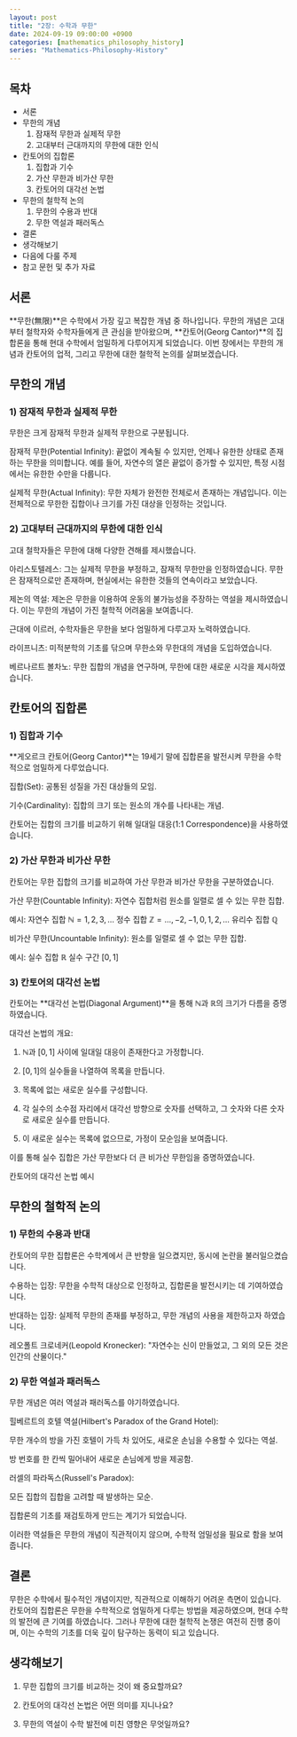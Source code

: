 ```yaml
---
layout: post
title: "2장: 수학과 무한"
date: 2024-09-19 09:00:00 +0900
categories: [mathematics_philosophy_history]
series: "Mathematics-Philosophy-History"
---
```


## 목차
- 서론
- 무한의 개념
  1) 잠재적 무한과 실제적 무한
  2) 고대부터 근대까지의 무한에 대한 인식
- 칸토어의 집합론
  1) 집합과 기수
  2) 가산 무한과 비가산 무한
  3) 칸토어의 대각선 논법
- 무한의 철학적 논의
  1) 무한의 수용과 반대
  2) 무한 역설과 패러독스
- 결론
- 생각해보기
- 다음에 다룰 주제
- 참고 문헌 및 추가 자료

## 서론
**무한(無限)**은 수학에서 가장 깊고 복잡한 개념 중 하나입니다. 무한의 개념은 고대부터 철학자와 수학자들에게 큰 관심을 받아왔으며, **칸토어(Georg Cantor)**의 집합론을 통해 현대 수학에서 엄밀하게 다루어지게 되었습니다. 이번 장에서는 무한의 개념과 칸토어의 업적, 그리고 무한에 대한 철학적 논의를 살펴보겠습니다.

## 무한의 개념
### 1) 잠재적 무한과 실제적 무한
무한은 크게 잠재적 무한과 실제적 무한으로 구분됩니다.

잠재적 무한(Potential Infinity): 끝없이 계속될 수 있지만, 언제나 유한한 상태로 존재하는 무한을 의미합니다. 예를 들어, 자연수의 열은 끝없이 증가할 수 있지만, 특정 시점에서는 유한한 수만을 다룹니다.

실제적 무한(Actual Infinity): 무한 자체가 완전한 전체로서 존재하는 개념입니다. 이는 전체적으로 무한한 집합이나 크기를 가진 대상을 인정하는 것입니다.

### 2) 고대부터 근대까지의 무한에 대한 인식
고대 철학자들은 무한에 대해 다양한 견해를 제시했습니다.

아리스토텔레스: 그는 실제적 무한을 부정하고, 잠재적 무한만을 인정하였습니다. 무한은 잠재적으로만 존재하며, 현실에서는 유한한 것들의 연속이라고 보았습니다.

제논의 역설: 제논은 무한을 이용하여 운동의 불가능성을 주장하는 역설을 제시하였습니다. 이는 무한의 개념이 가진 철학적 어려움을 보여줍니다.

근대에 이르러, 수학자들은 무한을 보다 엄밀하게 다루고자 노력하였습니다.

라이프니츠: 미적분학의 기초를 닦으며 무한소와 무한대의 개념을 도입하였습니다.

베르나르트 볼차노: 무한 집합의 개념을 연구하며, 무한에 대한 새로운 시각을 제시하였습니다.

## 칸토어의 집합론
### 1) 집합과 기수
**게오르크 칸토어(Georg Cantor)**는 19세기 말에 집합론을 발전시켜 무한을 수학적으로 엄밀하게 다루었습니다.

집합(Set): 공통된 성질을 가진 대상들의 모임.

기수(Cardinality): 집합의 크기 또는 원소의 개수를 나타내는 개념.

칸토어는 집합의 크기를 비교하기 위해 일대일 대응(1:1 Correspondence)을 사용하였습니다.

### 2) 가산 무한과 비가산 무한
칸토어는 무한 집합의 크기를 비교하여 가산 무한과 비가산 무한을 구분하였습니다.

가산 무한(Countable Infinity): 자연수 집합처럼 원소를 일렬로 셀 수 있는 무한 집합.

예시:
자연수 집합 $\mathbb{N} = {1, 2, 3, \dots}$
정수 집합 $\mathbb{Z} = {\dots, -2, -1, 0, 1, 2, \dots}$
유리수 집합 $\mathbb{Q}$

비가산 무한(Uncountable Infinity): 원소를 일렬로 셀 수 없는 무한 집합.

예시:
실수 집합 $\mathbb{R}$
실수 구간 $[0,1]$

### 3) 칸토어의 대각선 논법
칸토어는 **대각선 논법(Diagonal Argument)**을 통해 $\mathbb{N}$과 $\mathbb{R}$의 크기가 다름을 증명하였습니다.

대각선 논법의 개요:

1. $\mathbb{N}$과 $[0,1]$ 사이에 일대일 대응이 존재한다고 가정합니다.

2. $[0,1]$의 실수들을 나열하여 목록을 만듭니다.

3. 목록에 없는 새로운 실수를 구성합니다.

4. 각 실수의 소수점 자리에서 대각선 방향으로 숫자를 선택하고, 그 숫자와 다른 숫자로 새로운 실수를 만듭니다.

5. 이 새로운 실수는 목록에 없으므로, 가정이 모순임을 보여줍니다.

이를 통해 실수 집합은 가산 무한보다 더 큰 비가산 무한임을 증명하였습니다.

칸토어의 대각선 논법 예시

## 무한의 철학적 논의
### 1) 무한의 수용과 반대
칸토어의 무한 집합론은 수학계에서 큰 반향을 일으켰지만, 동시에 논란을 불러일으켰습니다.

수용하는 입장: 무한을 수학적 대상으로 인정하고, 집합론을 발전시키는 데 기여하였습니다.

반대하는 입장: 실제적 무한의 존재를 부정하고, 무한 개념의 사용을 제한하고자 하였습니다.

레오폴트 크로네커(Leopold Kronecker): "자연수는 신이 만들었고, 그 외의 모든 것은 인간의 산물이다."

### 2) 무한 역설과 패러독스
무한 개념은 여러 역설과 패러독스를 야기하였습니다.

힐베르트의 호텔 역설(Hilbert's Paradox of the Grand Hotel):

무한 개수의 방을 가진 호텔이 가득 차 있어도, 새로운 손님을 수용할 수 있다는 역설.

방 번호를 한 칸씩 밀어내어 새로운 손님에게 방을 제공함.

러셀의 파라독스(Russell's Paradox):

모든 집합의 집합을 고려할 때 발생하는 모순.

집합론의 기초를 재검토하게 만드는 계기가 되었습니다.

이러한 역설들은 무한의 개념이 직관적이지 않으며, 수학적 엄밀성을 필요로 함을 보여줍니다.

## 결론
무한은 수학에서 필수적인 개념이지만, 직관적으로 이해하기 어려운 측면이 있습니다. 칸토어의 집합론은 무한을 수학적으로 엄밀하게 다루는 방법을 제공하였으며, 현대 수학의 발전에 큰 기여를 하였습니다. 그러나 무한에 대한 철학적 논쟁은 여전히 진행 중이며, 이는 수학의 기초를 더욱 깊이 탐구하는 동력이 되고 있습니다.

## 생각해보기
1. 무한 집합의 크기를 비교하는 것이 왜 중요할까요?

2. 칸토어의 대각선 논법은 어떤 의미를 지니나요?

3. 무한의 역설이 수학 발전에 미친 영향은 무엇일까요?